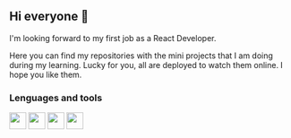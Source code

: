 ## Hi everyone 👋

I'm looking forward to my first job as a React Developer. 

Here you can find my repositories with the mini projects that I am doing during my learning. 
Lucky for you, all are deployed to watch them online. I hope you like them.




### Lenguages and tools

<img src="https://image.flaticon.com/icons/png/512/174/174854.png" width="30"> <img src="https://image.flaticon.com/icons/png/512/732/732190.png" width="30"> <img src="https://cdn.icon-icons.com/icons2/2108/PNG/512/javascript_icon_130900.png" width="30"> <img src="https://cdn.icon-icons.com/icons2/2415/PNG/512/react_original_logo_icon_146374.png" width="30">


